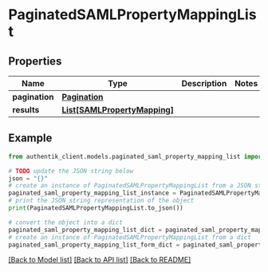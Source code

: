 # PaginatedSAMLPropertyMappingList


## Properties

Name | Type | Description | Notes
------------ | ------------- | ------------- | -------------
**pagination** | [**Pagination**](Pagination.md) |  | 
**results** | [**List[SAMLPropertyMapping]**](SAMLPropertyMapping.md) |  | 

## Example

```python
from authentik_client.models.paginated_saml_property_mapping_list import PaginatedSAMLPropertyMappingList

# TODO update the JSON string below
json = "{}"
# create an instance of PaginatedSAMLPropertyMappingList from a JSON string
paginated_saml_property_mapping_list_instance = PaginatedSAMLPropertyMappingList.from_json(json)
# print the JSON string representation of the object
print(PaginatedSAMLPropertyMappingList.to_json())

# convert the object into a dict
paginated_saml_property_mapping_list_dict = paginated_saml_property_mapping_list_instance.to_dict()
# create an instance of PaginatedSAMLPropertyMappingList from a dict
paginated_saml_property_mapping_list_form_dict = paginated_saml_property_mapping_list.from_dict(paginated_saml_property_mapping_list_dict)
```
[[Back to Model list]](../README.md#documentation-for-models) [[Back to API list]](../README.md#documentation-for-api-endpoints) [[Back to README]](../README.md)


